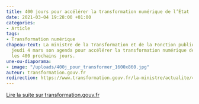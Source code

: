 ```yaml
---
title: 400 jours pour accélérer la transformation numérique de l’État
date: 2021-03-04 19:28:00 +01:00
categories:
- Article
tags:
- Transformation numérique
chapeau-text: La ministre de la Transformation et de la Fonction publiques présentait
  jeudi 4 mars son agenda pour accélérer la transformation numérique de l’État pour
  les 400 prochains jours.
une-ou-diaporama:
- image: "/uploads/400j_pour_transformer_1600x860.jpg"
auteur: transformation.gouv.fr
redirection: https://www.transformation.gouv.fr/la-ministre/actualite/400-jours-pour-accelerer-la-transformation-numerique-de-letat
---
```


<div class="lien-important"><a href="https://www.transformation.gouv.fr/la-ministre/actualite/400-jours-pour-accelerer-la-transformation-numerique-de-letat "Lire la suite sur transformation.gouv.fr - lien externe">Lire la suite sur transformation.gouv.fr</a></div>